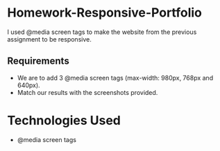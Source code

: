 # Homework-Responsive-Portfolio

I used @media screen tags to make the website from the previous assignment to be responsive.

## Requirements

- We are to add 3 @media screen tags (max-width: 980px, 768px and 640px).
- Match our results with the screenshots provided.

# Technologies Used

- @media screen tags
